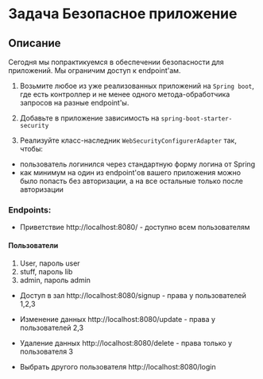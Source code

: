 # Задача Безопасное приложение

## Описание

Сегодня мы попрактикуемся в обеспечении безопасности для приложений. Мы ограничим доступ к endpoint'ам.

1. Возьмите любое из уже реализованных приложений на `Spring boot`, где есть контроллер и не менее одного метода-обработчика запросов на разные endpoint'ы.

2. Добавьте в приложение зависимость на `spring-boot-starter-security`

3. Реализуйте класс-наследник `WebSecurityConfigurerAdapter` так, чтобы:
  - пользователь логинился через стандартную форму логина от Spring
  - как минимум на один из endpoint'ов вашего приложения можно было попасть без авторизации, а на все остальные только после авторизации


### Endpoints:

* Приветствие http://localhost:8080/ - доступно всем пользователям

#### Пользователи  
1. User, пароль user   
2. stuff, пароль lib  
3. admin, пароль admin

* Доступ в зал http://localhost:8080/signup - права у пользователей 1,2,3

* Изменение данных http://localhost:8080/update - права у пользователей 2,3

* Удаление данных  http://localhost:8080/delete - права только у пользователя 3

* Выбрать другого пользователя http://localhost:8080/login
